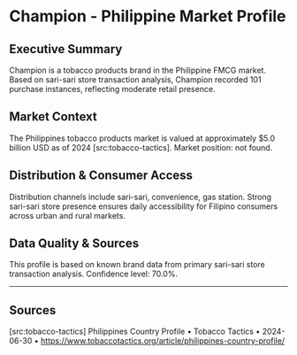 # Champion - Philippine Market Profile
## Executive Summary
Champion is a tobacco products brand in the Philippine FMCG market. Based on sari-sari store transaction analysis, Champion recorded 101 purchase instances, reflecting moderate retail presence.

## Market Context
The Philippines tobacco products market is valued at approximately $5.0 billion USD as of 2024 [src:tobacco-tactics]. Market position: not found. 
## Distribution & Consumer Access
Distribution channels include sari-sari, convenience, gas station. Strong sari-sari store presence ensures daily accessibility for Filipino consumers across urban and rural markets.

## Data Quality & Sources
This profile is based on known brand data from primary sari-sari store transaction analysis. Confidence level: 70.0%.

---

## Sources
[src:tobacco-tactics] Philippines Country Profile • Tobacco Tactics • 2024-06-30 • https://www.tobaccotactics.org/article/philippines-country-profile/
